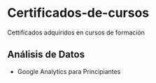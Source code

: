 # Certificados-de-cursos
 Cettificados adquiridos en cursos de formación

## Análisis de Datos
- Google Analytics para Principiantes
